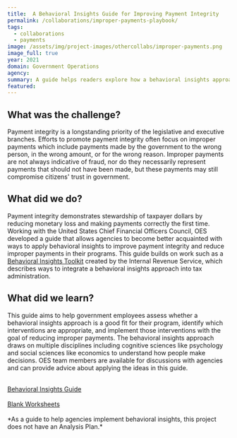 ```yaml
---
title:  A Behavioral Insights Guide for Improving Payment Integrity
permalink: /collaborations/improper-payments-playbook/
tags:
  - collaborations
  - payments
image: /assets/img/project-images/othercollabs/improper-payments.png
image_full: true
year: 2021
domain: Government Operations
agency: 
summary: A guide helps readers explore how a behavioral insights approach can reduce improper payments.
featured: 
---
```

## What was the challenge? 

Payment integrity is a longstanding priority of the legislative and executive branches. Efforts to promote payment integrity often focus on improper payments which include payments made by the government to the wrong person, in the wrong amount, or for the wrong reason. Improper payments are not always indicative of fraud, nor do they necessarily represent payments that should not have been made, but these payments may still compromise citizens' trust in government. 

## What did we do? 

Payment integrity demonstrates stewardship of taxpayer dollars by reducing monetary loss and making payments correctly the first time. Working with the United States Chief Financial Officers Council, OES developed a guide that allows agencies to become better acquainted with ways to apply behavioral insights to improve payment integrity and reduce improper payments in their programs. This guide builds on work such as a <a href="https://www.irs.gov/pub/irs-soi/17rpirsbehavioralinsights.pdf" target="_blank">Behavioral Insights Toolkit</a> created by the Internal Revenue Service, which describes ways to integrate a behavioral insights approach into tax administration. 

## What did we learn?

This guide aims to help government employees assess whether a behavioral insights approach is a good fit for their program, identify which interventions are appropriate, and implement those interventions with the goal of reducing improper payments.  The behavioral insights approach draws on multiple disciplines including cognitive sciences like psychology and social sciences like economics to understand how people make decisions. OES team members are available for discussions with agencies and can provide advice about applying the ideas in this guide. 

<br>
<a class="usa-button" href="https://oes.gsa.gov/assets/publications/BIGuide-for-Improving-Payment-Integrity-final.pdf" target="_blank">Behavioral Insights Guide</a>
<br><br>
<a class="usa-button" href="https://oes.gsa.gov/assets/publications/BIGuide-for-Improving-Payment-Integrity-worksheets.pdf" target="_blank">Blank Worksheets</a>
<br><br>
*As a guide to help agencies implement behavioral insights, this project does not have an Analysis Plan.* 

